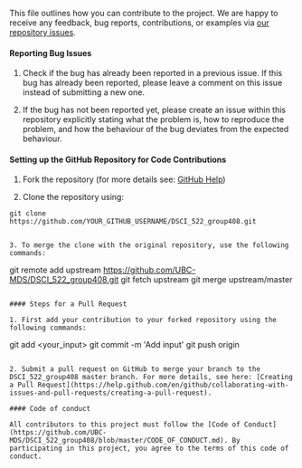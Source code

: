 This file outlines how you can contribute to the project. We are happy to receive any feedback, bug reports, contributions, or examples via [our repository issues](https://github.com/UBC-MDS/DSCI_522_group408/issues). 

#### Reporting Bug Issues

1. Check if the bug has already been reported in a previous issue. If this bug has already been reported, please leave a comment on this issue instead of submitting a new one.

2. If the bug has not been reported yet, please create an issue within this repository explicitly stating what the problem is, how to reproduce the problem, and how the behaviour of the bug deviates from the expected behaviour.

#### Setting up the GitHub Repository for Code Contributions

1. Fork the repository (for more details see: [GitHub Help](https://help.github.com/en/github/getting-started-with-github/fork-a-repo))

2. Clone the repository using:
```
git clone https://github.com/YOUR_GITHUB_USERNAME/DSCI_522_group408.git


3. To merge the clone with the original repository, use the following commands:
```
git remote add upstream https://github.com/UBC-MDS/DSCI_522_group408.git
git fetch upstream
git merge upstream/master
```

#### Steps for a Pull Request

1. First add your contribution to your forked repository using the following commands:
```
git add <your_input>
git commit -m 'Add input'
git push origin <branch-name>
```

2. Submit a pull request on GitHub to merge your branch to the DSCI_522_group408 master branch. For more details, see here: [Creating a Pull Request](https://help.github.com/en/github/collaborating-with-issues-and-pull-requests/creating-a-pull-request).

#### Code of conduct

All contributors to this project must follow the [Code of Conduct](https://github.com/UBC-MDS/DSCI_522_group408/blob/master/CODE_OF_CONDUCT.md). By participating in this project, you agree to the terms of this code of conduct.

